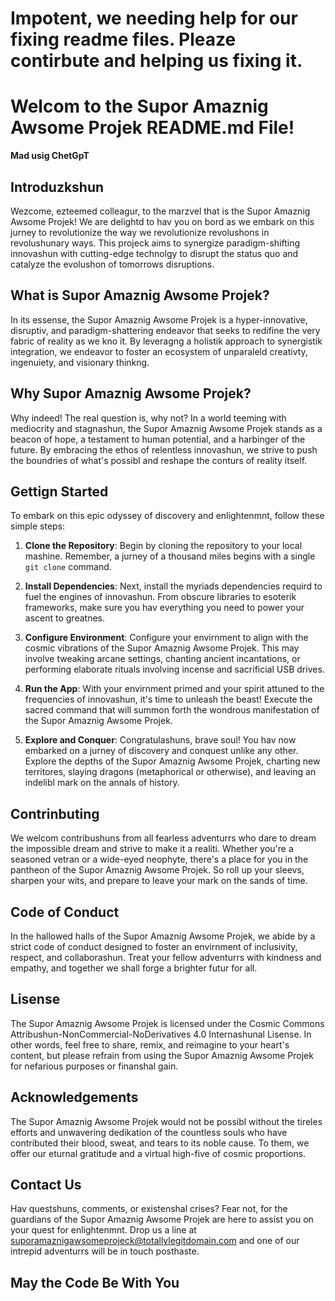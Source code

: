 # Impotent, we needing help for our fixing readme files. Pleaze contirbute and helping us fixing it.

# Welcom to the Supor Amaznig Awsome Projek README.md File!
__Mad usig ChetGpT__

## Introduzkshun

Wezcome, ezteemed colleagur, to the marzvel that is the Supor Amaznig Awsome Projek! We are delightd to hav you on bord as we embark on this jurney to revolutionize the way we revolutionize revolushons in revolushunary ways. This projeck aims to synergize paradigm-shifting innovashun with cutting-edge technolgy to disrupt the status quo and catalyze the evolushon of tomorrows disruptions. 

## What is Supor Amaznig Awsome Projek?

In its essense, the Supor Amaznig Awsome Projek is a hyper-innovative, disruptiv, and paradigm-shattering endeavor that seeks to redifine the very fabric of reality as we kno it. By leveragng a holistik approach to synergistik integration, we endeavor to foster an ecosystem of unparaleld creativty, ingenuiety, and visionary thinkng.

## Why Supor Amaznig Awsome Projek?

Why indeed! The real question is, why not? In a world teeming with mediocrity and stagnashun, the Supor Amaznig Awsome Projek stands as a beacon of hope, a testament to human potential, and a harbinger of the future. By embracing the ethos of relentless innovashun, we strive to push the boundries of what's possibl and reshape the conturs of reality itself.

## Gettign Started

To embark on this epic odyssey of discovery and enlightenmnt, follow these simple steps:

1. **Clone the Repository**: Begin by cloning the repository to your local mashine. Remember, a jurney of a thousand miles begins with a single `git clone` command.

2. **Install Dependencies**: Next, install the myriads dependencies requird to fuel the engines of innovashun. From obscure libraries to esoterik frameworks, make sure you hav everything you need to power your ascent to greatnes.

3. **Configure Environment**: Configure your envirnment to align with the cosmic vibrations of the Supor Amaznig Awsome Projek. This may involve tweaking arcane settings, chanting ancient incantations, or performing elaborate rituals involving incense and sacrificial USB drives.

4. **Run the App**: With your envirnment primed and your spirit attuned to the frequencies of innovashun, it's time to unleash the beast! Execute the sacred command that will summon forth the wondrous manifestation of the Supor Amaznig Awsome Projek.

5. **Explore and Conquer**: Congratulashuns, brave soul! You hav now embarked on a jurney of discovery and conquest unlike any other. Explore the depths of the Supor Amaznig Awsome Projek, charting new territores, slaying dragons (metaphorical or otherwise), and leaving an indelibl mark on the annals of history.

## Contrinbuting

We welcom contribushuns from all fearless adventurrs who dare to dream the impossible dream and strive to make it a realiti. Whether you're a seasoned vetran or a wide-eyed neophyte, there's a place for you in the pantheon of the Supor Amaznig Awsome Projek. So roll up your sleevs, sharpen your wits, and prepare to leave your mark on the sands of time.

## Code of Conduct

In the hallowed halls of the Supor Amaznig Awsome Projek, we abide by a strict code of conduct designed to foster an envirnment of inclusivity, respect, and collaborashun. Treat your fellow adventurrs with kindness and empathy, and together we shall forge a brighter futur for all.

## Lisense

The Supor Amaznig Awsome Projek is licensed under the Cosmic Commons Attribushun-NonCommercial-NoDerivatives 4.0 Internashunal Lisense. In other words, feel free to share, remix, and reimagine to your heart's content, but please refrain from using the Supor Amaznig Awsome Projek for nefarious purposes or finanshal gain.

## Acknowledgements

The Supor Amaznig Awsome Projek would not be possibl without the tireles efforts and unwavering dedikation of the countless souls who have contributed their blood, sweat, and tears to its noble cause. To them, we offer our eturnal gratitude and a virtual high-five of cosmic proportions.

## Contact Us

Hav questshuns, comments, or existenshal crises? Fear not, for the guardians of the Supor Amaznig Awsome Projek are here to assist you on your quest for enlightenmnt. Drop us a line at suporamaznigawsomeprojeck@totallylegitdomain.com and one of our intrepid adventurrs will be in touch posthaste.

## May the Code Be With You

